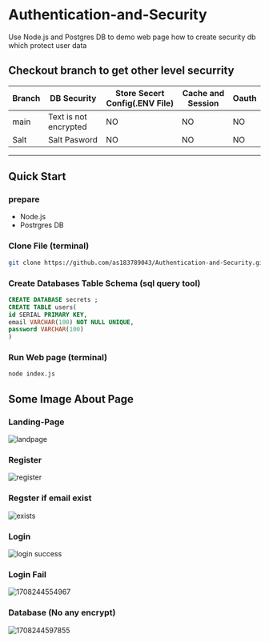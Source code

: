 # Authentication-and-Security
Use Node.js and Postgres DB to demo web page how to create security db which protect user data

## Checkout branch to get other level securrity

| Branch      | DB Security | Store Secert Config(.ENV File) | Cache and Session | Oauth |
| ----------- | ----------- |----------- |----------- |----------- |
| main        | Text is not encrypted | NO | NO | NO|
| Salt   | Salt Pasword  | NO | NO | NO|

--- 

## Quick Start 
  ### prepare 
   - Node.js
   - Postrgres DB
  
  ### Clone File (terminal)
  ~~~bash
  git clone https://github.com/as183789043/Authentication-and-Security.git
  ~~~
  
  ### Create Databases Table Schema (sql query tool)
  ```sql
  CREATE DATABASE secrets ;
  CREATE TABLE users(
  id SERIAL PRIMARY KEY,
  email VARCHAR(100) NOT NULL UNIQUE,
  password VARCHAR(100)
  )
  ```
### Run Web page (terminal)
```bash
node index.js 
```

## Some Image  About Page 
### Landing-Page
![landpage](https://github.com/as183789043/Authentication-and-Security/assets/56618553/83af4058-abf5-4dde-8f36-546c07810b86)

### Register
![register](https://github.com/as183789043/Authentication-and-Security/assets/56618553/146930b6-4d82-47ef-b6d8-1bed0ed1a255)

### Regster if email exist
![exists](https://github.com/as183789043/Authentication-and-Security/assets/56618553/db2f9a19-ca8d-4b94-bd07-d69a1395273e)


### Login 
![login success](https://github.com/as183789043/Authentication-and-Security/assets/56618553/8abaf12b-6118-4a82-84e6-cb251f05ecdd)

### Login Fail 
![1708244554967](https://github.com/as183789043/Authentication-and-Security/assets/56618553/b6c933ce-07a6-4f96-8b15-f2fc5fba1611)

### Database (No any encrypt)
![1708244597855](https://github.com/as183789043/Authentication-and-Security/assets/56618553/69d22b5d-b515-441a-bb9b-7d60444921e8)



